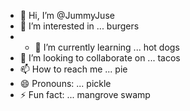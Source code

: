 - 👋 Hi, I’m @JummyJuse
- 👀 I’m interested in ... burgers
- - 🌱 I’m currently learning ... hot dogs
- 💞️ I’m looking to collaborate on ... tacos
- 📫 How to reach me ... pie
- 😄 Pronouns: ... pickle
- ⚡ Fun fact: ... mangrove swamp

<!---
JummyJuse/JummyJuse is a ✨ special ✨ repository because its `README.md` (this file) appears on your GitHub profile.
You can click the Preview link to take a look at your changes.
--->
